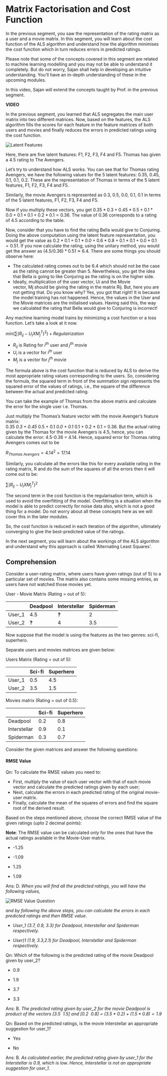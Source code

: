 # Matrix Factorisation and Cost Function

In the previous segment, you saw the representation of the rating matrix as a user and a movie matrix. In this segment, you will learn about the cost function of the ALS algorithm and understand how the algorithm minimises the cost function which in turn reduces errors in predicted ratings.

Please note that some of the concepts covered in this segment are related to machine learning modelling and you may not be able to understand it completely. But do not worry, Sajan shall help in developing an intuitive understanding. You’ll have an in-depth understanding of these in the upcoming modules.

In this video, Sajan will extend the concepts taught by Prof. in the previous segment.

**VIDEO**

In the previous segment, you learned that ALS segregates the main user matrix into two different matrices. Now, based on the features, the ALS algorithm fills the scores for each feature in the feature matrices of both users and movies and finally reduces the errors in predicted ratings using the cost function.

![Latent Features](https://i.ibb.co/R3bfyCf/Latent-Features.png)

Here, there are five latent features: F1, F2, F3, F4 and F5. Thomas has given a 4.5 rating to The Avengers.

Let’s try to understand how ALS works. You can see that for Thomas rating Avengers, we have the following values for the 5 latent features: 0.35, 0.45, 0.1, 0.1, 0.2. These are the representation of Thomas in terms of the 5 latent features, F1, F2, F3, F4 and F5.

Similarly, the movie Avengers is represented as 0.3, 0.5, 0.0, 0.1, 0.1 in terms of the 5 latent features, F1, F2, F3, F4 and F5.

Now if you multiply these vectors, you get $0.35*0.3 + 0.45*0.5 + 0.1*0.0 + 0.1*0.1 + 0.2*0.1 = 0.36$. The value of 0.36 corresponds to a rating of 4.5 according to the table.

Now, consider that you have to find the rating Bella would give to Conjuring. Doing the above computation using the latent feature representation, you would get the value as $0.2 *0.1 + 0.1* 0.0 + 0.6 *0.8 + 0.1* 0.1 + 0.0 *0.1 = 0.51$. If you now calculate the rating, using the unitary method, you would get the answer as $(4.5/0.36)*0.51 \approx 6.4$. There are some things you should observe here:

- The calculated rating comes out to be 6.4 which should not be the case as the rating cannot be greater than 5. Nevertheless, you get the idea that Bella is going to like Conjuring as the rating is on the higher side.
- Ideally, multiplication of the user vector, Ui and the Movie vector, Mj should be giving the rating in the matrix Rij. But, here you are not getting that. Do you know why? Yes, you got that right! It is because the model training has not happened. Hence, the values in the User and the Movie matrices are the initialised values. Having said this, the way we calculated the rating that Bella would give to Conjuring is incorrect!

Any machine learning model trains by minimizing a cost function or a loss function. Let’s take a look at it now.

$min(\sum{(R_{ij} - U_iXM^T_j)^2}) + Regulairization$

- $R_{ij}$ is Rating for $i^{th}$ user and $j^{th}$ movie
- $U_i$ is a vector for $i^{th}$ user
- $M_j$ is a vector for $j^{th}$ movie

The formula above is the cost function that is reduced by ALS to derive the most appropriate rating values corresponding to the users. So, considering the formula, the squared term in front of the summation sign represents the squared error of the values of ratings, i.e., the square of the difference between the actual and predicted rating.

You can take the example of Thomas from the above matrix and calculate the error for the single user i.e. Thomas.

Just multiply the Thomas’s feature vector with the movie Avenger’s feature matrix:  
0.35 *0.3 + 0.45* 0.5 + 0.1 *0.0 + 0.1* 0.1 + 0.2 * 0.1 = 0.36. But the actual rating given by the Thomas for the movie Avengers is 4.5, hence, you can calculate the error: 4.5-0.36 = 4.14. Hence, squared error for Thomas rating Avengers comes out to be

$R_{Thomas\ Avengers}=4.14^2=17.14$

Similarly, you calculate all the errors like this for every available rating in the rating matrix, R and do the sum of the squares of all the errors then it will come out to be:

$\sum{(R_{ij} - U_iXM^T_j)^2}$

The second term in the cost function is the regularisation term, which is used to avoid the overfitting of the model. Overfitting is a situation when the model is able to predict correctly for noise data also, which is not a good thing for a model. Do not worry about all these concepts here as we will cover this in the later modules.

So, the cost function is reduced in each iteration of the algorithm, ultimately converging to give the best-predicted value of the ratings.

In the next segment, you will learn about the workings of the ALS algorithm and understand why this approach is called ‘Alternating Least Squares'.

## Comprehension

Consider a user-rating matrix, where users have given ratings (out of 5) to a particular set of movies. The matrix also contains some missing entries, as users have not watched those movies yet.

User - Movie Matrix (Rating = out of 5):

|        | Deadpool | Interstellar | Spiderman |
| ------ | -------- | ------------ | --------- |
| User_1 | 4.5      | **?**        | 2         |
| User_2 | **?**    | 4            | 3.5       |

Now suppose that the model is using the features as the two genres: sci-fi, superhero.

Separate users and movies matrices are given below:

Users Matrix (Rating = out of 5):

|        | Sci-fi | Superhero |
| ------ | ------ | --------- |
| User_1 | 0.5    | 4.5       |
| User_2 | 3.5    | 1.5       |

Movies matrix (Rating = out of 0.5):

|              | Sci-fi | Superhero |
| ------------ | ------ | --------- |
| Deadpool     | 0.2    | 0.8       |
| Interstellar | 0.9    | 0.1       |
| Spiderman    | 0.3    | 0.7       |

Consider the given matrices and answer the following questions:

#### RMSE Value

Qn: To calculate the RMSE values you need to:

- First, multiply the value of each user vector with that of each movie vector and calculate the predicted ratings given by each user;
- Next, calculate the errors in each predicted rating of the original movie-user matrix.
- Finally, calculate the mean of the squares of errors and find the square root of the derived result.

Based on the steps mentioned above, choose the correct RMSE value of the given ratings (upto 2 decimal points):

**Note**: The RMSE value can be calculated only for the ones that have the actual ratings available in the Movie-User matrix.

- -1.25

- -1.09

- 1.25

- 1.09

Ans: D. *When you will find all the predicted ratings, you will have the following values,*

![RMSE Value Question](https://i.ibb.co/5WPCRHR/RMSE-Value-Question.png)

*and by following the above steps, you can calculate the errors in each predicted ratings and then RMSE value.*

- *User_1 (3.7, 0.9, 3.3) for Deadpool, Interstellar and Spiderman respectively.*

- *User)1 (1.9, 3.3,2.1) for Deadpool, Interstellar and Spiderman respectively.*

Qn: Which of the following is the predicted rating of the movie Deadpool given by user_2?

- 0.9

- 1.9

- 3.7

- 3.3

Ans: B. *The predicted rating given by user_2 for the movie Deadpool is  product of the vectors $[3.5\ \ 1.5]$ and $[0.2\ \ 0.8]$ = $(3.5*0.2)+(1.5*0.8)=1.9$*

Qn: Based on the predicted ratings, is the movie Interstellar an appropriate suggestion for user_1?

- Yes

- No

Ans: B. *As calculated earlier, the predicted rating given by user_1 for the Interstellar is 0.9, which is low. Hence, Interstellar is not an appropriate suggestion for user_1.*
